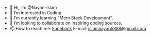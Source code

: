 - 👋 Hi, I’m @Nayan-Islam
- 👀 I’m interested in Coding.
- 🌱 I’m currently learning "Mern Stack Development".
- 💞️ I’m looking to collaborate on inspiring coding sources.
- 📫 How to reach me: <a href="https://www.facebook.com/nayanislam.nayanislam.1/" target="_blank">Facebook</a>
E-mail: islamnayan5888@gmail.com

<!---
Nayan-Islam/Nayan-Islam is a ✨ special ✨ repository because its `README.md` (this file) appears on your GitHub profile.
You can click the Preview link to take a look at your changes.
--->
